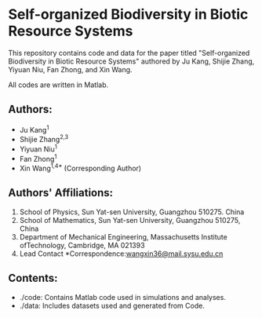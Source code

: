 # Self-organized Biodiversity in Biotic Resource Systems
This repository contains code and data for the paper titled "Self-organized Biodiversity in Biotic Resource Systems" authored by Ju Kang, Shijie Zhang, Yiyuan Niu, Fan Zhong, and Xin Wang.

All codes are written in Matlab.

## Authors:
- Ju Kang<sup>1</sup>
- Shijie Zhang<sup>2,3</sup>
- Yiyuan Niu<sup>1</sup>
- Fan Zhong<sup>1</sup>
- Xin Wang<sup>1,4*</sup> (Corresponding Author)

## Authors' Affiliations:
1. School of Physics, Sun Yat-sen University, Guangzhou 510275. China
2. School of Mathematics, Sun Yat-sen University, Guangzhou 510275, China
3. Department of Mechanical Engineering, Massachusetts Institute ofTechnology, Cambridge, MA 021393
4. Lead Contact
*Correspondence:wangxin36@mail.sysu.edu.cn

## Contents:
- ./code: Contains Matlab code used in simulations and analyses.
- ./data: Includes datasets used and generated from Code.

